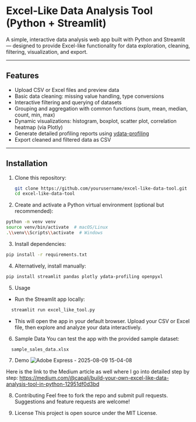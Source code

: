 



# Excel-Like Data Analysis Tool (Python + Streamlit)

A simple, interactive data analysis web app built with Python and Streamlit — designed to provide Excel-like functionality for data exploration, cleaning, filtering, visualization, and export.

---

## Features

- Upload CSV or Excel files and preview data
- Basic data cleaning: missing value handling, type conversions
- Interactive filtering and querying of datasets
- Grouping and aggregation with common functions (sum, mean, median, count, min, max)
- Dynamic visualizations: histogram, boxplot, scatter plot, correlation heatmap (via Plotly)
- Generate detailed profiling reports using [ydata-profiling](https://github.com/ydataai/ydata-profiling)
- Export cleaned and filtered data as CSV

---

## Installation

1. Clone this repository:

   ```bash
   git clone https://github.com/yourusername/excel-like-data-tool.git
   cd excel-like-data-tool

2. Create and activate a Python virtual environment (optional but recommended):

  ```bash
  python -m venv venv
  source venv/bin/activate  # macOS/Linux
  .\\venv\\Scripts\\activate  # Windows
  ```





3. Install dependencies:

  ```bash
  pip install -r requirements.txt
  ```

4. Alternatively, install manually:

  ```bash
  pip install streamlit pandas plotly ydata-profiling openpyxl
  ```

5. Usage
  - Run the Streamlit app locally:

```bash
  streamlit run excel_like_tool.py
  ```

  - This will open the app in your default browser. Upload your CSV or Excel file, then explore and analyze your data interactively.

6. Sample Data
You can test the app with the provided sample dataset:

```bash
  sample_sales_data.xlsx
  ```


7. Demo
![Adobe Express - 2025-08-09 15-04-08](https://github.com/user-attachments/assets/36120c53-037b-48c5-bed9-275e20de6c28)

Here is the link to the Medium article as well where I go into detailed step by step: https://medium.com/@capali/build-your-own-excel-like-data-analysis-tool-in-python-12951df0d3bd

8. Contributing
   Feel free to fork the repo and submit pull requests. Suggestions and feature requests are welcome!

10. License
   This project is open source under the MIT License.




